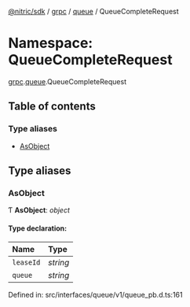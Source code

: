[@nitric/sdk](../README.md) / [grpc](grpc.md) / [queue](grpc.queue.md) / QueueCompleteRequest

# Namespace: QueueCompleteRequest

[grpc](grpc.md).[queue](grpc.queue.md).QueueCompleteRequest

## Table of contents

### Type aliases

- [AsObject](grpc.queue.queuecompleterequest.md#asobject)

## Type aliases

### AsObject

Ƭ **AsObject**: *object*

#### Type declaration:

Name | Type |
:------ | :------ |
`leaseId` | *string* |
`queue` | *string* |

Defined in: src/interfaces/queue/v1/queue_pb.d.ts:161
